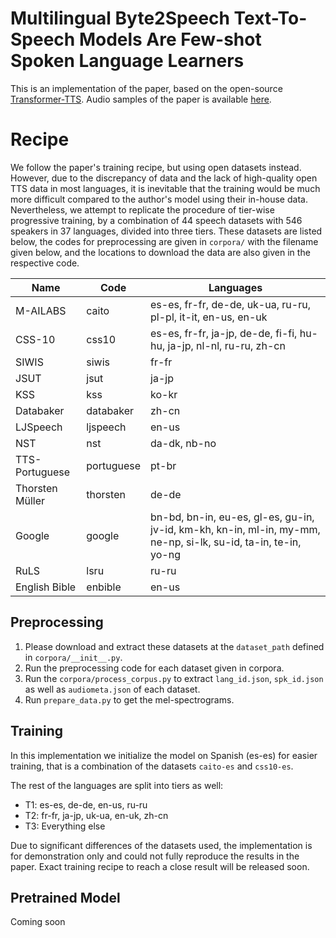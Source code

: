 # Multilingual Byte2Speech Text-To-Speech Models Are Few-shot Spoken Language Learners
This is an implementation of the paper, based on the open-source 
[Transformer-TTS](https://github.com/soobinseo/Transformer-TTS). Audio 
samples of the paper is available [here](https://mutiann.github.io/papers/byte2speech).

# Recipe
We follow the paper's training recipe, but using open datasets instead.
However, due to the discrepancy of data and the lack of high-quality open TTS data in
most languages, it is inevitable that the training would be much more difficult
compared to the author's model using their in-house data. Nevertheless, we
attempt to replicate the procedure of tier-wise progressive training, by a combination
of 44 speech datasets with 546 speakers in 37 languages, divided into three tiers. These
datasets are listed below, the codes for preprocessing are given in `corpora/` with the filename given below,
and the locations to download the data are also given in the respective code.

|   Name    |   Code    |   Languages   |
|  ----  | ----  | ---- |
|M-AILABS   |   caito   |   es-es, fr-fr, de-de, uk-ua, ru-ru, pl-pl, it-it, en-us, en-uk|
|CSS-10     |   css10   |   es-es, fr-fr, ja-jp, de-de, fi-fi, hu-hu, ja-jp, nl-nl, ru-ru, zh-cn| 
|SIWIS      |   siwis   |   fr-fr|
|JSUT       |   jsut    |   ja-jp|
|KSS        |   kss     |   ko-kr|
|Databaker  |   databaker|  zh-cn|
|LJSpeech   |   ljspeech|   en-us|
|NST        |   nst     |   da-dk, nb-no|
|TTS-Portuguese|    portuguese| pt-br|
|Thorsten Müller|   thorsten|   de-de|
|Google     |   google  |   bn-bd, bn-in, eu-es, gl-es, gu-in, jv-id, km-kh, kn-in, ml-in, my-mm, ne-np, si-lk, su-id, ta-in, te-in, yo-ng|
|RuLS       |   lsru    |   ru-ru|
|English Bible       |   enbible    |   en-us|

## Preprocessing
1. Please download and extract these datasets at the `dataset_path` defined in `corpora/__init__.py`.
2. Run the preprocessing code for each dataset given in corpora.
3. Run the `corpora/process_corpus.py` to extract `lang_id.json`, `spk_id.json` as well as `audiometa.json`
of each dataset.
4. Run `prepare_data.py` to get the mel-spectrograms. 

## Training
In this implementation we initialize the model on Spanish (es-es) for easier training, 
that is a combination of the datasets `caito-es` and `css10-es`.

The rest of the languages are split into tiers as well: 
* T1: es-es, de-de, en-us, ru-ru
* T2: fr-fr, ja-jp, uk-ua, en-uk, zh-cn
* T3: Everything else

Due to significant differences of the datasets used, the implementation is for demonstration only and could not fully 
reproduce the results in the paper. Exact training recipe to reach a close result will be released soon.

## Pretrained Model
Coming soon
